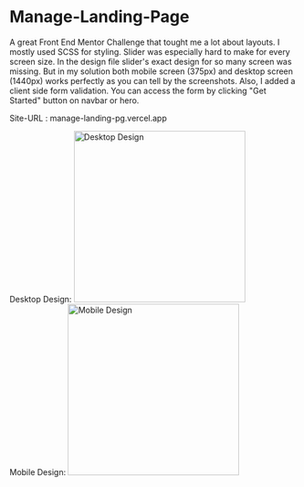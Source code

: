 # Manage-Landing-Page
A great Front End Mentor Challenge that tought me a lot about layouts. I mostly used SCSS for styling. Slider was especially hard to make for every screen size. In the design file slider's exact design for so many screen was missing. But in my solution both mobile screen (375px) and desktop screen (1440px) works perfectly as you can tell by the screenshots.
Also, I added a client side form validation. You can access the form by clicking "Get Started" button on navbar or hero.

Site-URL : manage-landing-pg.vercel.app
<div>Desktop Design: <img src="https://user-images.githubusercontent.com/70946845/117576898-343d3c00-b0f0-11eb-8d0c-8213fa7f09af.png" alt="Desktop Design" width="300"/></div>
<div>Mobile Design: <img src="https://user-images.githubusercontent.com/70946845/117576896-330c0f00-b0f0-11eb-9511-9af212d8eb7d.png" alt="Mobile Design" width="300" /></div>

